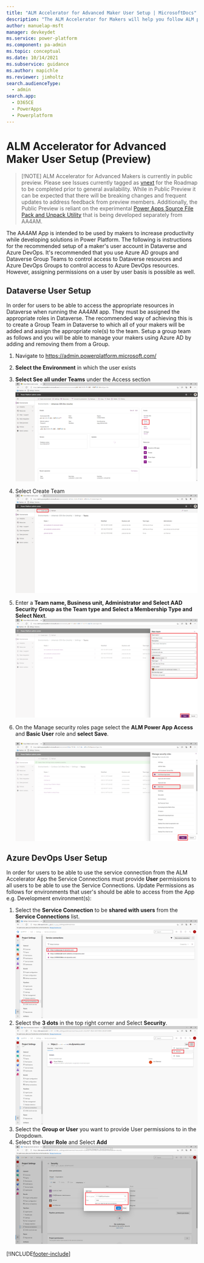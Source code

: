 ```yaml
---
title: "ALM Accelerator for Advanced Maker User Setup | MicrosoftDocs"
description: "The ALM Accelerator for Makers will help you follow ALM patterns and practices to source control and move your solutions from your development environment to test and production environments using Azure DevOps"
author: manuelap-msft
manager: devkeydet
ms.service: power-platform
ms.component: pa-admin
ms.topic: conceptual
ms.date: 10/14/2021
ms.subservice: guidance
ms.author: mapichle
ms.reviewer: jimholtz
search.audienceType: 
  - admin
search.app: 
  - D365CE
  - PowerApps
  - Powerplatform
---
```

# ALM Accelerator for Advanced Maker User Setup (Preview)

>  [!NOTE] ALM Accelerator for Advanced Makers is currently in public preview. Please see Issues currently tagged as [vnext](https://github.com/microsoft/coe-starter-kit/issues?q=is%3Aopen+is%3Aissue+label%3Aalm-accelerator+label%3Avnext) for the Roadmap to be completed prior to general availability. While in Public Preview it can be expected that there will be breaking changes and frequent updates to address feedback from preview members. Additionally, the Public Preview is reliant on the experimental [Power Apps Source File Pack and Unpack Utility](https://github.com/microsoft/PowerApps-Language-Tooling) that is being developed separately from AA4AM.

The AA4AM App is intended to be used by makers to increase productivity while developing solutions in Power Platform. The following is instructions for the recommended setup of a maker's user account in Dataverse and Azure DevOps. It's recommended that you use Azure AD groups and Dataverse Group Teams to control access to Dataverse resources and Azure DevOps Groups to control access to Azure DevOps resources. However, assigning permissions on a user by user basis is possible as well.

## Dataverse User Setup

In order for users to be able to access the appropriate resources in Dataverse when running the AA4AM app. They must be assigned the appropriate roles in Dataverse. The recommended way of achieving this is to create a Group Team in Dataverse to which all of your makers will be added and assign the appropriate role(s) to the team. Setup a group team as follows and you will be able to manage your makers using Azure AD by adding and removing them from a Group.
1. Navigate to https://admin.powerplatform.microsoft.com/

1. **Select the Environment** in which the user exists
1. **Select See all under Teams** under the Access section
   ![image-20210709143811208](media/setup-almacceleratoradvanced-users/image-20210709143811208.png)
1. Select Create Team
   ![image-20210709144020206](media/setup-almacceleratoradvanced-users/image-20210709144020206.png)
1. Enter a **Team name, Business unit, Administrator and Select AAD Security Group as the Team type and Select a Membership Type and Select Next**.
   ![image-20210709145337373](media/setup-almacceleratoradvanced-users/image-20210709145337373.png)
1. On the Manage security roles page select the **ALM Power App Access** and **Basic User** role and **select Save**.

   ![image-20210709150149120](media/setup-almacceleratoradvanced-users/image-20210709150149120.png)

## Azure DevOps User Setup

In order for users to be able to use the service connection from the ALM Accelerator App the Service Connections must provide **User** permissions to all users to be able to use the Service Connections. Update Permissions as follows for environments that user's should be able to access from the App e.g. Development environment(s):

1. Select the **Service Connection** to be **shared with users** from the **Service Connections** list.
   ![image-20210401084558807](media/almacceleratoradvanced-components/image-20210401084558807.png)
1. Select the **3 dots** in the top right corner and Select **Security**.
   ![image-20210401084807231](media/almacceleratoradvanced-components/image-20210401084807231.png)
1. Select the **Group or User** you want to provide User permissions to in the Dropdown.
1. Select the **User** **Role** and Select **Add**
   ![image-20210401093313321](media/setup-almacceleratoradvanced/SetServiceConnectionPermissions.png)

[!INCLUDE[footer-include](../../includes/footer-banner.md)]